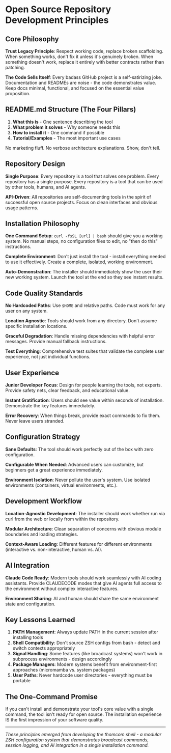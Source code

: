 # Open Source Repository Development Principles

## Core Philosophy

**Trust Legacy Principle**: Respect working code, replace broken scaffolding. When something works, don't fix it unless it's genuinely broken. When something doesn't work, replace it entirely with better contracts rather than patching.

**The Code Sells Itself**: Every badass GitHub project is a self-satirizing joke. Documentation and READMEs are noise - the code demonstrates value. Keep docs minimal, functional, and focused on the essential value proposition.

## README.md Structure (The Four Pillars)

1. **What this is** - One sentence describing the tool
2. **What problem it solves** - Why someone needs this  
3. **How to install it** - One command if possible
4. **Tutorial/Examples** - The most important use cases

No marketing fluff. No verbose architecture explanations. Show, don't tell.

## Repository Design

**Single Purpose**: Every repository is a tool that solves one problem. Every repository has a single purpose. Every repository is a tool that can be used by other tools, humans, and AI agents.

**API-Driven**: All repositories are self-documenting tools in the spirit of successful open source projects. Focus on clean interfaces and obvious usage patterns.

## Installation Philosophy

**One Command Setup**: `curl -fsSL [url] | bash` should give you a working system. No manual steps, no configuration files to edit, no "then do this" instructions.

**Complete Environment**: Don't just install the tool - install everything needed to use it effectively. Create a complete, isolated, working environment.

**Auto-Demonstration**: The installer should immediately show the user their new working system. Launch the tool at the end so they see instant results.

## Code Quality Standards

**No Hardcoded Paths**: Use `$HOME` and relative paths. Code must work for any user on any system.

**Location Agnostic**: Tools should work from any directory. Don't assume specific installation locations.

**Graceful Degradation**: Handle missing dependencies with helpful error messages. Provide manual fallback instructions.

**Test Everything**: Comprehensive test suites that validate the complete user experience, not just individual functions.

## User Experience

**Junior Developer Focus**: Design for people learning the tools, not experts. Provide safety nets, clear feedback, and educational value.

**Instant Gratification**: Users should see value within seconds of installation. Demonstrate the key features immediately.

**Error Recovery**: When things break, provide exact commands to fix them. Never leave users stranded.

## Configuration Strategy

**Sane Defaults**: The tool should work perfectly out of the box with zero configuration.

**Configurable When Needed**: Advanced users can customize, but beginners get a great experience immediately.

**Environment Isolation**: Never pollute the user's system. Use isolated environments (containers, virtual environments, etc.).

## Development Workflow

**Location-Agnostic Development**: The installer should work whether run via curl from the web or locally from within the repository.

**Modular Architecture**: Clean separation of concerns with obvious module boundaries and loading strategies.

**Context-Aware Loading**: Different features for different environments (interactive vs. non-interactive, human vs. AI).

## AI Integration

**Claude Code Ready**: Modern tools should work seamlessly with AI coding assistants. Provide CLAUDECODE modes that give AI agents full access to the environment without complex interactive features.

**Environment Sharing**: AI and human should share the same environment state and configuration.

## Key Lessons Learned

1. **PATH Management**: Always update PATH in the current session after installing tools
2. **Shell Compatibility**: Don't source ZSH configs from bash - detect and switch contexts appropriately  
3. **Signal Handling**: Some features (like broadcast systems) won't work in subprocess environments - design accordingly
4. **Package Managers**: Modern systems benefit from environment-first approaches (micromamba vs. system packages)
5. **User Paths**: Never hardcode user directories - everything must be portable

## The One-Command Promise

If you can't install and demonstrate your tool's core value with a single command, the tool isn't ready for open source. The installation experience IS the first impression of your software quality.

---

*These principles emerged from developing the thomcom shell - a modular ZSH configuration system that demonstrates broadcast commands, session logging, and AI integration in a single installation command.*